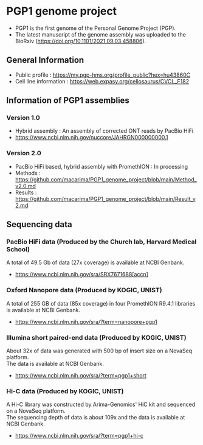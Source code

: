 # PGP1 genome project
* PGP1 is the first genome of the Personal Genome Project (PGP).
* The latest manuscript of the genome assembly was uploaded to the BioRxiv (https://doi.org/10.1101/2021.09.03.458806).

## General Information
* Public profile : https://my.pgp-hms.org/profile_public?hex=hu43860C
* Cell line information : https://web.expasy.org/cellosaurus/CVCL_F182

## Information of PGP1 assemblies
### Version 1.0
* Hybrid assembly : An assembly of corrected ONT reads by PacBio HiFi
* https://www.ncbi.nlm.nih.gov/nuccore/JAHRGN000000000.1

### Version 2.0
* PacBio HiFi based, hybrid assembly with PromethION : In processing
* Methods : https://github.com/macarima/PGP1_genome_project/blob/main/Method_v2.0.md
* Results : https://github.com/macarima/PGP1_genome_project/blob/main/Result_v2.md

## Sequencing data
### PacBio HiFi data (Produced by the Church lab, Harvard Medical School)
A total of 49.5 Gb of data (27x coverage) is available at NCBI Genbank.
* https://www.ncbi.nlm.nih.gov/sra/SRX7671688[accn]

### Oxford Nanopore data (Produced by KOGIC, UNIST)
A total of 255 GB of data (85x coverage) in four PromethION R9.4.1 libraries is available at NCBI Genbank.
* https://www.ncbi.nlm.nih.gov/sra/?term=nanopore+pgp1

### Illumina short paired-end data (Produced by KOGIC, UNIST)
About 32x of data was generated with 500 bp of insert size on a NovaSeq platform.  
The data is available at NCBI Genbank.
* https://www.ncbi.nlm.nih.gov/sra/?term=pgp1+short

### Hi-C data (Produced by KOGIC, UNIST)
A Hi-C library was constructed by Arima-Genomics' HiC kit and sequenced on a NovaSeq platform.  
The sequencing depth of data is about 109x and the data is available at NCBI Genbank.
* https://www.ncbi.nlm.nih.gov/sra/?term=pgp1+hi-c
